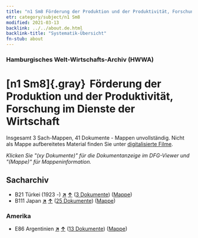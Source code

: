 ```yaml
---
title: "n1 Sm8 Förderung der Produktion und der Produktivität, Forschung im Dienste der Wirtschaft"
etr: category/subject/n1 Sm8
modified: 2021-03-13
backlink: ../../about.de.html
backlink-title: "Systematik-Übersicht"
fn-stub: about
---
```


### Hamburgisches Welt-Wirtschafts-Archiv (HWWA)
# [n1 Sm8]{.gray}&#8201; Förderung der Produktion und der Produktivität, Forschung im Dienste der Wirtschaft&#160; 




Insgesamt 3 Sach-Mappen, 41 Dokumente - Mappen unvollständig.
Nicht als Mappe aufbereitetes Material finden Sie unter [digitalisierte Filme](/film/h1_sh).

_Klicken Sie "(xy Dokumente)" für die Dokumentanzeige im DFG-Viewer und "(Mappe)" für Mappeninformation._

## Sacharchiv



- B21 Türkei (1923 -) [**&nearr;**](../../../geo/i/141111/about.de.html "Türkei (1923 -) (alle Mappen)") [**&uarr;**](../../../geo/about.de.html#B21 "Ländersystematik") (<a href="https://pm20.zbw.eu/dfgview/sh/141111,144939" title="über: Türkei (1923 -) : Förderung der Produktion und der Produktivität, Forschung im Dienste der Wirtschaft" target="_blank">3 Dokumente</a>) ([Mappe](http://purl.org/pressemappe20/folder/sh/141111,144939))
- B111 Japan [**&nearr;**](../../../geo/i/141272/about.de.html "Japan (alle Mappen)") [**&uarr;**](../../../geo/about.de.html#B111 "Ländersystematik") (<a href="https://pm20.zbw.eu/dfgview/sh/141272,144939" title="über: Japan : Förderung der Produktion und der Produktivität, Forschung im Dienste der Wirtschaft" target="_blank">25 Dokumente</a>) ([Mappe](http://purl.org/pressemappe20/folder/sh/141272,144939))

### Amerika

- E86 Argentinien [**&nearr;**](../../../geo/i/141692/about.de.html "Argentinien (alle Mappen)") [**&uarr;**](../../../geo/about.de.html#E86 "Ländersystematik") (<a href="https://pm20.zbw.eu/dfgview/sh/141692,144939" title="über: Argentinien : Förderung der Produktion und der Produktivität, Forschung im Dienste der Wirtschaft" target="_blank">13 Dokumente</a>) ([Mappe](http://purl.org/pressemappe20/folder/sh/141692,144939))


